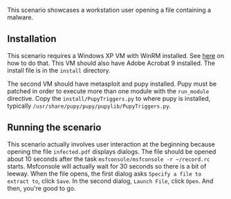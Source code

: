 This scenario showcases a workstation user opening a file containing a malware.


## Installation

This scenario requires a Windows XP VM with WinRM installed. See 
[here](/akheros/moirai/wiki/How-to-get-a-Windows-XP-box-in-Vagrant) on how to do 
that. This VM should also have Adobe Acrobat 9 installed. The install file is in 
the `install` directory.

The second VM should have metasploit and pupy installed. Pupy must be patched in 
order to execute more than one module with the `run_module` directive. Copy the 
`install/PupyTriggers.py` to where pupy is installed, typically 
`/usr/share/pupy/pupy/pupylib/PupyTriggers.py`.


## Running the scenario

This scenario actually involves user interaction at the beginning because 
opening the file `infected.pdf` displays dialogs. The file should be opened 
about 10 seconds after the task `msfconsole/msfconsole -r ~/record.rc` starts. 
Msfconsole will actually wait for 30 seconds so there is a bit of leeway. When 
the file opens, the first dialog asks `Specify a file to extract to`, click 
`Save`. In the second dialog, `Launch File`, click `Open`. And then, you're good 
to go.

